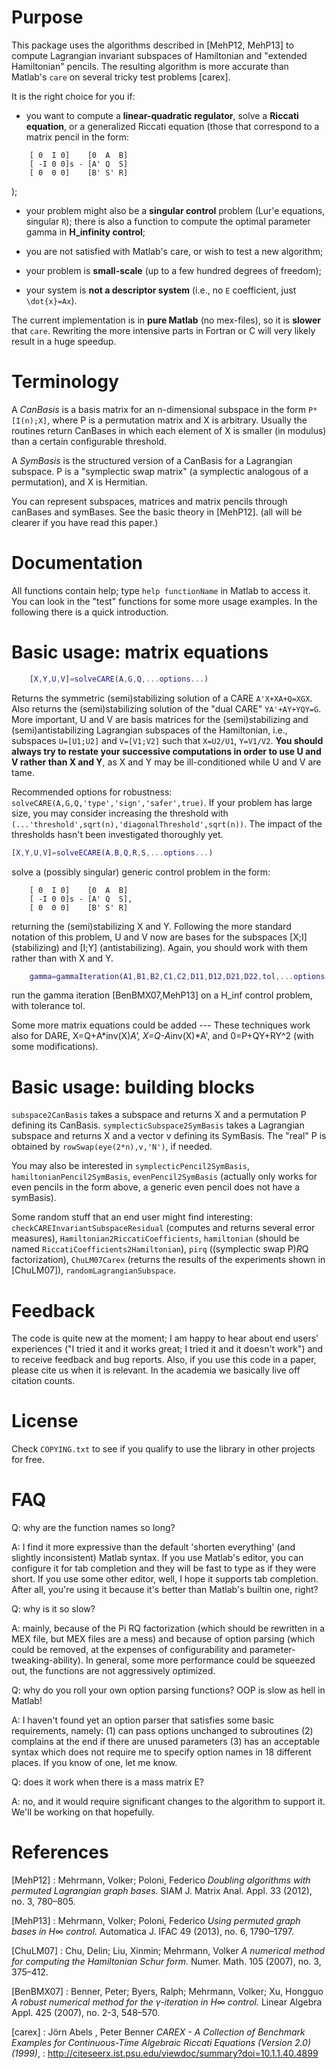 Purpose
=======

This package uses the algorithms described in [MehP12, MehP13] to
compute Lagrangian invariant subspaces of Hamiltonian and "extended
Hamiltonian" pencils. The resulting algorithm is more accurate than
Matlab's `care` on several tricky test problems [carex].

It is the right choice for you if: 

* you want to compute a
**linear-quadratic regulator**, solve a **Riccati equation**, or a
generalized Riccati equation (those that correspond to a matrix pencil
in the form:
```
    [ 0  I 0]    [0  A  B]
    [ -I 0 0]s - [A' Q  S]
    [ 0  0 0]    [B' S' R]
```
); 

* your problem might also be a **singular control** problem (Lur'e
equations, singular `R`); there is also a function to compute the
optimal parameter gamma in **H\_infinity control**; 

* you are not
satisfied with Matlab's care, or wish to test a new algorithm; 

* your problem is **small-scale** (up to a few hundred degrees of freedom); 

* your system is **not a descriptor system** (i.e., no `E` coefficient,
just `\dot{x}=Ax`).

The current implementation is in **pure Matlab** (no mex-files), so it
is **slower** that `care`. Rewriting the more intensive parts in Fortran
or C will very likely result in a huge speedup.

Terminology
===========

A *CanBasis* is a basis matrix for an n-dimensional subspace in the form
`P*[I(n);X]`, where P is a permutation matrix and X is arbitrary.
Usually the routines return CanBases in which each element of X is
smaller (in modulus) than a certain configurable threshold.

A *SymBasis* is the structured version of a CanBasis for a Lagrangian
subspace. P is a "symplectic swap matrix" (a symplectic analogous of a
permutation), and X is Hermitian.

You can represent subspaces, matrices and matrix pencils through
canBases and symBases. See the basic theory in [MehP12]. (all will be
clearer if you have read this paper.)

Documentation
=============

All functions contain help; type `help functionName` in Matlab to access
it. You can look in the "test" functions for some more usage examples.
In the following there is a quick introduction.

Basic usage: matrix equations
=============================

```matlab
    [X,Y,U,V]=solveCARE(A,G,Q,...options...)
```
Returns the symmetric (semi)stabilizing solution of a CARE
`A'X+XA+Q=XGX`. Also returns the (semi)stabilizing solution of the "dual
CARE" `YA'+AY+YQY=G`. More important, U and V are basis matrices for the
(semi)stabilizing and (semi)antistabilizing Lagrangian subspaces of the
Hamiltonian, i.e., subspaces `U=[U1;U2]` and `V=[V1;V2]` such that
`X=U2/U1`, `Y=V1/V2`. **You should always try to restate your successive
computations in order to use U and V rather than X and Y**, as X and Y
may be ill-conditioned while U and V are tame.

Recommended options for robustness:
`solveCARE(A,G,Q,'type','sign','safer',true)`. If your problem has large
size, you may consider increasing the threshold with
`(...'threshold',sqrt(n),'diagonalThreshold',sqrt(n))`. The impact of
the thresholds hasn't been investigated thoroughly yet.

```matlab
[X,Y,U,V]=solveECARE(A,B,Q,R,S,...options...)
```
solve a (possibly singular) generic control problem in the form:
```
    [ 0  I 0]    [0  A  B]
    [ -I 0 0]s - [A' Q  S],
    [ 0  0 0]    [B' S' R]
```
returning the (semi)stabilizing X and Y. Following the more standard
notation of this problem, U and V now are bases for the subspaces [X;I]
(stabilizing) and [I;Y] (antistabilizing). Again, you should work with
them rather than with X and Y.
```matlab
    gamma=gammaIteration(A1,B1,B2,C1,C2,D11,D12,D21,D22,tol,...options...);
```
run the gamma iteration [BenBMX07,MehP13] on a H\_inf control problem,
with tolerance tol.

Some more matrix equations could be added --- These techniques work also
for DARE, X=Q+A\*inv(X)*A', X=Q-A*inv(X)\*A', and 0=P+QY+RY\^2 (with
some modifications).

Basic usage: building blocks
============================

`subspace2CanBasis` takes a subspace and returns X and a permutation P
defining its CanBasis. `symplecticSubspace2SymBasis` takes a Lagrangian
subspace and returns X and a vector v defining its SymBasis. The "real"
P is obtained by `rowSwap(eye(2*n),v,'N')`, if needed.

You may also be interested in `symplecticPencil2SymBasis`,
`hamiltonianPencil2SymBasis`, `evenPencil2SymBasis` (actually only works
for even pencils in the form above, a generic even pencil does not have
a symBasis).

Some random stuff that an end user might find interesting:
`checkCAREInvariantSubspaceResidual` (computes and returns several error
measures), `Hamiltonian2RiccatiCoefficients`, `hamiltonian` (should be
named `RiccatiCoefficients2Hamiltonian`), `pirq` ((symplectic swap
P)*R*Q factorization), `ChuLM07Carex` (returns the results of the
experiments shown in [ChuLM07]), `randomLagrangianSubspace`.

Feedback
========

The code is quite new at the moment; I am happy to hear about end users'
experiences ("I tried it and it works great; I tried it and it doesn't
work") and to receive feedback and bug reports. Also, if you use this
code in a paper, please cite us when it is relevant. In the academia we
basically live off citation counts.

License
=======

Check `COPYING.txt` to see if you qualify to use the library in other
projects for free.

FAQ
===

Q: why are the function names so long?

A: I find it more expressive than the default 'shorten everything' (and
slightly inconsistent) Matlab syntax. If you use Matlab's editor, you
can configure it for tab completion and they will be fast to type as if
they were short. If you use some other editor, well, I hope it supports
tab completion. After all, you're using it because it's better than
Matlab's builtin one, right?

Q: why is it so slow?

A: mainly, because of the Pi RQ factorization (which should be rewritten
in a MEX file, but MEX files are a mess) and because of option parsing
(which could be removed, at the expenses of configurability and
parameter-tweaking-ability). In general, some more performance could be
squeezed out, the functions are not aggressively optimized.

Q: why do you roll your own option parsing functions? OOP is slow as
hell in Matlab!

A: I haven't found yet an option parser that satisfies some basic
requirements, namely: (1) can pass options unchanged to subroutines (2)
complains at the end if there are unused parameters (3) has an
acceptable syntax which does not require me to specify option names in
18 different places. If you know of one, let me know.

Q: does it work when there is a mass matrix E?

A: no, and it would require significant changes to the algorithm to
support it. We'll be working on that hopefully.

References
==========

[MehP12]
:   Mehrmann, Volker; Poloni, Federico *Doubling algorithms with
    permuted Lagrangian graph bases.* SIAM J. Matrix Anal. Appl. 33
    (2012), no. 3, 780–805.

[MehP13]
:   Mehrmann, Volker; Poloni, Federico *Using permuted graph bases in H∞
    control.* Automatica J. IFAC 49 (2013), no. 6, 1790–1797.

[ChuLM07]
:   Chu, Delin; Liu, Xinmin; Mehrmann, Volker *A numerical method for
    computing the Hamiltonian Schur form.* Numer. Math. 105 (2007), no.
    3, 375–412.

[BenBMX07]
:   Benner, Peter; Byers, Ralph; Mehrmann, Volker; Xu, Hongguo *A robust
    numerical method for the γ-iteration in H∞ control.* Linear Algebra
    Appl. 425 (2007), no. 2-3, 548–570.

[carex]
:   Jörn Abels , Peter Benner *CAREX - A Collection of Benchmark Examples for Continuous-Time Algebraic Riccati Equations (Version 2.0) (1999)*,
    :   <http://citeseerx.ist.psu.edu/viewdoc/summary?doi=10.1.1.40.4899>


